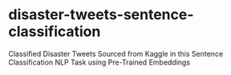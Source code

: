# disaster-tweets-sentence-classification
Classified Disaster Tweets Sourced from Kaggle in this Sentence Classification NLP Task using Pre-Trained Embeddings
